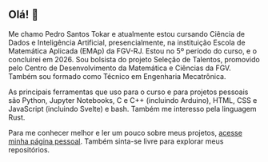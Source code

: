## Olá! 👋

Me chamo Pedro Santos Tokar e atualmente estou cursando Ciência de Dados e Inteligência Artificial, presencialmente, 
na instituição Escola de Matemática Aplicada (EMAp) da FGV-RJ. Estou no 5º período do curso, e o concluirei em 2026.
Sou bolsista do projeto Seleção de Talentos, promovido pelo Centro de Desenvolvimento da Matemática e Ciências da FGV.
Também sou formado como Técnico em Engenharia Mecatrônica.

As principais ferramentas que uso para o curso e para projetos pessoais são Python, Jupyter Notebooks, C e C++ (incluindo
Arduino), HTML, CSS e JavaScript (incluindo Svelte) e bash. Também me interesso pela linguagem Rust.

Para me conhecer melhor e ler um pouco sobre meus projetos, [acesse minha página pessoal](https://pedrotokar.github.io).
Também sinta-se livre para explorar meus repositórios.

<!--
**pedrotokar/pedrotokar** is a ✨ _special_ ✨ repository because its `README.md` (this file) appears on your GitHub profile.

Here are some ideas to get you started:

- 🔭 I’m currently working on ...
- 🌱 I’m currently learning ...
- 👯 I’m looking to collaborate on ...
- 🤔 I’m looking for help with ...
- 💬 Ask me about ...
- 📫 How to reach me: ...
- 😄 Pronouns: ...
- ⚡ Fun fact: ...
-->

